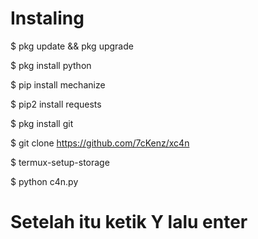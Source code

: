 # Instaling
$ pkg update && pkg upgrade

$ pkg install python

$ pip install mechanize

$ pip2 install requests

$ pkg install git

$ git clone https://github.com/7cKenz/xc4n

$ termux-setup-storage

$ python c4n.py

# Setelah itu ketik Y lalu enter
